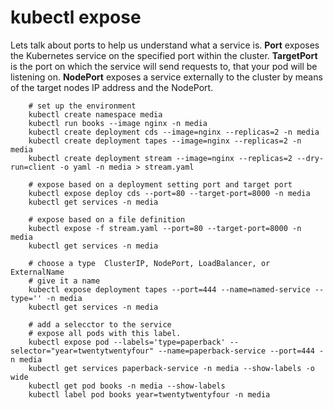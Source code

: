 # kubectl expose
Lets talk about ports to help us understand what a service is.
**Port** exposes the Kubernetes service on the specified port within the cluster. 
**TargetPort** is the port on which the service will send requests to, that your pod will be listening on. 
**NodePort** exposes a service externally to the cluster by means of the target nodes IP address and the NodePort.

```shell
    # set up the environment
    kubectl create namespace media
    kubectl run books --image nginx -n media
    kubectl create deployment cds --image=nginx --replicas=2 -n media
    kubectl create deployment tapes --image=nginx --replicas=2 -n media
    kubectl create deployment stream --image=nginx --replicas=2 --dry-run=client -o yaml -n media > stream.yaml

    # expose based on a deployment setting port and target port
    kubectl expose deploy cds --port=80 --target-port=8000 -n media
    kubectl get services -n media
    
    # expose based on a file definition
    kubectl expose -f stream.yaml --port=80 --target-port=8000 -n media
    kubectl get services -n media
    
    # choose a type  ClusterIP, NodePort, LoadBalancer, or ExternalName
    # give it a name
    kubectl expose deployment tapes --port=444 --name=named-service --type='' -n media
    kubectl get services -n media
    
    # add a selecctor to the service 
    # expose all pods with this label.
    kubectl expose pod --labels='type=paperback' --selector="year=twentytwentyfour" --name=paperback-service --port=444 -n media
    kubectl get services paperback-service -n media --show-labels -o wide
    kubectl get pod books -n media --show-labels
    kubectl label pod books year=twentytwentyfour -n media


```
